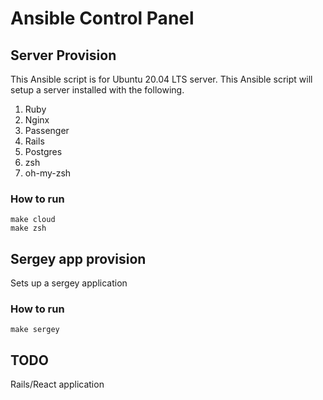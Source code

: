 # Ansible Control Panel

## Server Provision

This Ansible script is for Ubuntu 20.04 LTS server. This Ansible script will setup a server installed with the following.

1. Ruby
2. Nginx
3. Passenger
4. Rails
5. Postgres
6. zsh
7. oh-my-zsh

### How to run

```
make cloud
make zsh
```

## Sergey app provision

Sets up a sergey application

### How to run

```
make sergey
```

## TODO

Rails/React application
